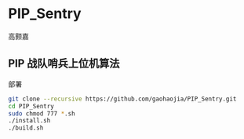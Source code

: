 # PIP_Sentry
高颢嘉
## PIP 战队哨兵上位机算法
部署
```bash
git clone --recursive https://github.com/gaohaojia/PIP_Sentry.git
cd PIP_Sentry
sudo chmod 777 *.sh
./install.sh
./build.sh
```